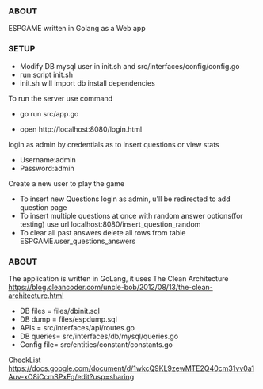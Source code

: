 ### ABOUT

ESPGAME written in Golang as a Web app 

### SETUP

- Modify DB mysql user in init.sh and src/interfaces/config/config.go
- run script init.sh
- init.sh will import db install dependencies

To run the server use command
- go run src/app.go

- open http://localhost:8080/login.html


login as admin by credentials as to insert questions or view stats
- Username:admin
- Password:admin

Create a new user to play the game

- To insert new Questions login as admin, u'll be redirected to add question page
- To insert multiple questions at once with random answer options(for testing) use url localhost:8080/insert_question_random
- To clear all past answers delete all rows from table ESPGAME.user_questions_answers

### ABOUT

The application is written in GoLang, it uses The Clean Architecture
https://blog.cleancoder.com/uncle-bob/2012/08/13/the-clean-architecture.html

- DB files  =  files/dbinit.sql
- DB dump   =  files/espdump.sql
- APIs      =  src/interfaces/api/routes.go
- DB queries=  src/interfaces/db/mysql/queries.go
- Config file= src/entities/constant/constants.go


CheckList
https://docs.google.com/document/d/1wkcQ9KL9zewMTE2Q40cm31vv0a1Auv-xO8iCcmSPxFg/edit?usp=sharing
